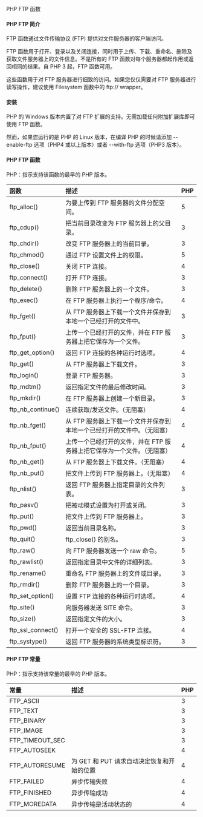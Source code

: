  PHP FTP 函数 

#### PHP FTP 简介

 FTP 函数通过文件传输协议 (FTP) 提供对文件服务器的客户端访问。

 FTP 函数用于打开、登录以及关闭连接，同时用于上传、下载、重命名、删除及获取文件服务器上的文件信息。不是所有的 FTP 函数对每个服务器都起作用或返回相同的结果。自 PHP 3 起，FTP 函数可用。

 这些函数用于对 FTP 服务器进行细致的访问。如果您仅仅需要对 FTP 服务器进行读写操作，建议使用 Filesystem 函数中的 ftp:// wrapper。

 

#### 安装

 PHP 的 Windows 版本内置了对 FTP 扩展的支持。无需加载任何附加扩展库即可使用 FTP 函数。 

 然而，如果您运行的是 PHP 的 Linux 版本，在编译 PHP 的时候请添加 --enable-ftp  选项（PHP4 或以上版本）或者 --with-ftp 选项（PHP3 版本）。

 

#### PHP FTP 函数

 PHP：指示支持该函数的最早的 PHP 版本。

 

|函数|描述|PHP|
|:--|:--|:--|
|ftp_alloc()|为要上传到 FTP 服务器的文件分配空间。|5|
|ftp_cdup()|把当前目录改变为 FTP 服务器上的父目录。|3|
|ftp_chdir()|改变 FTP 服务器上的当前目录。|3|
|ftp_chmod()|通过 FTP 设置文件上的权限。|5|
|ftp_close()|关闭 FTP 连接。|4|
|ftp_connect()|打开 FTP 连接。|3|
|ftp_delete()|删除 FTP 服务器上的一个文件。|3|
|ftp_exec()|在 FTP 服务器上执行一个程序/命令。|4|
|ftp_fget()|从 FTP 服务器上下载一个文件并保存到本地一个已经打开的文件中。|3|
|ftp_fput()|上传一个已经打开的文件，并在 FTP 服务器上把它保存为一个文件。|3|
|ftp_get_option()|返回 FTP 连接的各种运行时选项。|4|
|ftp_get()|从 FTP 服务器上下载文件。|3|
|ftp_login()|登录 FTP 服务器。|3|
|ftp_mdtm()|返回指定文件的最后修改时间。|3|
|ftp_mkdir()|在 FTP 服务器上创建一个新目录。|3|
|ftp_nb_continue()|连续获取/发送文件。（无阻塞）|4|
|ftp_nb_fget()|从 FTP 服务器上下载一个文件并保存到本地一个已经打开的文件中。（无阻塞）|4|
|ftp_nb_fput()|上传一个已经打开的文件，并在 FTP 服务器上把它保存为一个文件。（无阻塞）|4|
|ftp_nb_get()|从 FTP 服务器上下载文件。（无阻塞）|4|
|ftp_nb_put()|把文件上传到 FTP 服务器上。（无阻塞）|4|
|ftp_nlist()|返回 FTP 服务器上指定目录的文件列表。|3|
|ftp_pasv()|把被动模式设置为打开或关闭。|3|
|ftp_put()|把文件上传到 FTP 服务器上。|3|
|ftp_pwd()|返回当前目录名称。|3|
|ftp_quit()|ftp_close() 的别名。|3|
|ftp_raw()|向 FTP 服务器发送一个 raw 命令。|5|
|ftp_rawlist()|返回指定目录中文件的详细列表。|3|
|ftp_rename()|重命名 FTP 服务器上的文件或目录。|3|
|ftp_rmdir()|删除 FTP 服务器上的一个目录。|3|
|ftp_set_option()|设置 FTP 连接的各种运行时选项。|4|
|ftp_site()|向服务器发送 SITE 命令。|3|
|ftp_size()|返回指定文件的大小。|3|
|ftp_ssl_connect()|打开一个安全的 SSL-FTP 连接。|4|
|ftp_systype()|返回 FTP 服务器的系统类型标识符。|3|





#### PHP FTP 常量

 PHP：指示支持该常量的最早的 PHP 版本。

 

|常量|描述|PHP|
|:--|:--|:--|
|FTP_ASCII| |3|
|FTP_TEXT| |3|
|FTP_BINARY| |3|
|FTP_IMAGE| |3|
|FTP_TIMEOUT_SEC| |3|
|FTP_AUTOSEEK| |4|
|FTP_AUTORESUME|为 GET 和 PUT 请求自动决定恢复和开始的位置|4|
|FTP_FAILED|异步传输失败|4|
|FTP_FINISHED|异步传输成功|4|
|FTP_MOREDATA|异步传输是活动状态的|4|



